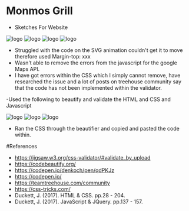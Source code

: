 # Monmos Grill
- Sketches For Website
<img src="img/screen1.png" alt = logo>
<img src="img/screen2.png" alt = logo>
<img src="img/screen3.png" alt = logo>
<img src="img/screen4.png" alt = logo>

- Struggled with the code on the SVG animation couldn't get it to move
therefore used Margin-top: xxx
- Wasn't able to remove the errors from the javascript for the google Maps API.
- I have got errors within the CSS which I simply cannot remove, have researched the
issue and a lot of posts on treehouse community say that the code has not been implemented within
the validator.

-Used the following to beautify and validate the HTML and CSS and Javascript

<img src="img/screenshot5.png" alt = logo>
<img src="img/screenshot6.png" alt = logo>
<img src="img/screenshot7.png" alt = logo>

- Ran the CSS through the beautifier and copied and pasted the code within.

#References
- https://jigsaw.w3.org/css-validator/#validate_by_upload
- https://codebeautify.org/
- https://codepen.io/denkoch/pen/qdPKJz
- https://codepen.io/
- https://teamtreehouse.com/community
- https://css-tricks.com/
- Duckett, J. (2017). HTML & CSS. pp.28 - 204.
- Duckett, J. (2017). JavaScript & JQuery. pp.137 - 157.
